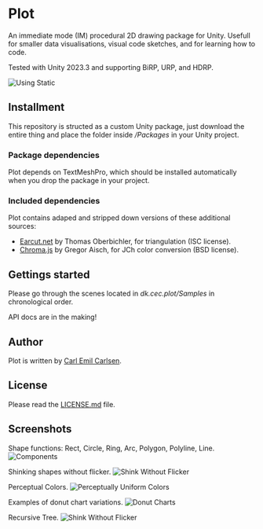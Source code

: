 
# Plot

An immediate mode (IM) procedural 2D drawing package for Unity. Usefull for smaller data visualisations, visual code sketches, and for learning how to code.

Tested with Unity 2023.3 and supporting BiRP, URP, and HDRP.

![Using Static](https://github.com/user-attachments/assets/605211a4-2810-49bf-a33c-02b264ba4915)


## Installment

This repository is structed as a custom Unity package, just download the entire thing and place the folder inside */Packages* in your Unity project.

### Package dependencies

Plot depends on TextMeshPro, which should be installed automatically when you drop the package in your project.

### Included dependencies

Plot contains adaped and stripped down versions of these additional sources:  

- [Earcut.net](https://github.com/oberbichler/earcut.net) by Thomas Oberbichler, for triangulation (ISC license).
- [Chroma.js](https://github.com/gka/chroma.js) by Gregor Aisch, for JCh color conversion (BSD license).


## Gettings started

Please go through the scenes located in *dk.cec.plot/Samples* in chronological order.

API docs are in the making!


## Author

Plot is written by [Carl Emil Carlsen](https://cec.dk).


## License

Please read the [LICENSE.md](https://github.com/cecarlsen/dk.cec.plot/blob/main/LICENSE.md) file.


## Screenshots

Shape functions: Rect, Circle, Ring, Arc, Polygon, Polyline, Line.
![Components](https://github.com/user-attachments/assets/e2534cac-e30a-460e-97af-e8c8ee2c213d)

Shinking shapes without flicker.
![Shink Without Flicker](https://github.com/user-attachments/assets/43f7dc8a-fe3b-4956-b32f-c8b3affb0f44)

Perceptual Colors.
![Perceptually Uniform Colors](https://github.com/user-attachments/assets/abd7df86-be0d-4f75-81d3-3f3ea52aa27a)

Examples of donut chart variations.
![Donut Charts](https://github.com/user-attachments/assets/81435328-fab2-4d63-9d56-42d483210e4f)

Recursive Tree.
![Shink Without Flicker](https://github.com/user-attachments/assets/bfadbb8a-2d61-4d7d-a3e8-f9bbd405fd6b)
